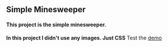 ## Simple Minesweeper

#### This project is the simple minesweeper.

**In this project I didn't use any images. Just CSS**
Test the [demo](https://www.omidrasouli.com/demo/minesweeper "demo")
